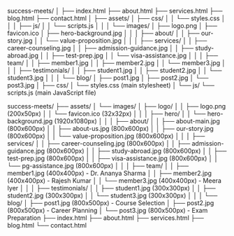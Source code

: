 success-meets/
│
├── index.html
├── about.html
├── services.html
├── blog.html
├── contact.html
│
├── assets/
│   ├── css/
│   │   └── styles.css
│   │
│   ├── js/
│   │   └── scripts.js
│   │
│   └── images/
│       ├── logo.png
│       ├── favicon.ico
│       ├── hero-background.jpg
│       │
│       ├── about/
│       │   ├── our-story.jpg
│       │   └── value-proposition.jpg
│       │
│       ├── services/
│       │   ├── career-counseling.jpg
│       │   ├── admission-guidance.jpg
│       │   ├── study-abroad.jpg
│       │   ├── test-prep.jpg
│       │   └── visa-assistance.jpg
│       │
│       ├── team/
│       │   ├── member1.jpg
│       │   ├── member2.jpg
│       │   └── member3.jpg
│       │
│       ├── testimonials/
│       │   ├── student1.jpg
│       │   ├── student2.jpg
│       │   └── student3.jpg
│       │
│       └── blog/
│           ├── post1.jpg
│           ├── post2.jpg
│           └── post3.jpg
│
├── css/
│   └── styles.css (main stylesheet)
│
└── js/
    └── scripts.js (main JavaScript file)



success-meets/
├── assets/
│   └── images/
│       ├── logo/
│       │   ├── logo.png (200x50px)
│       │   └── favicon.ico (32x32px)
│       │
│       ├── hero/
│       │   └── hero-background.jpg (1920x1080px)
│       │
│       ├── about/
│       │   ├── about-main.jpg (800x600px)
│       │   ├── about-us.jpg (800x600px)
│       │   ├── our-story.jpg (800x600px)
│       │   └── value-proposition.jpg (800x600px)
│       │
│       ├── services/
│       │   ├── career-counseling.jpg (800x600px)
│       │   ├── admission-guidance.jpg (800x600px)
│       │   ├── study-abroad.jpg (800x600px)
│       │   ├── test-prep.jpg (800x600px)
│       │   ├── visa-assistance.jpg (800x600px)
│       │   └── pg-assistance.jpg (800x600px)
│       │
│       ├── team/
│       │   ├── member1.jpg (400x400px) - Dr. Ananya Sharma
│       │   ├── member2.jpg (400x400px) - Rajesh Kumar
│       │   └── member3.jpg (400x400px) - Meera Iyer
│       │
│       ├── testimonials/
│       │   ├── student1.jpg (300x300px)
│       │   ├── student2.jpg (300x300px)
│       │   └── student3.jpg (300x300px)
│       │
│       └── blog/
│           ├── post1.jpg (800x500px) - Course Selection
│           ├── post2.jpg (800x500px) - Career Planning
│           └── post3.jpg (800x500px) - Exam Preparation
├── index.html
├── about.html
├── services.html
├── blog.html
└── contact.html